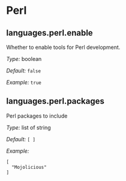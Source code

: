   # Perl
  


## languages\.perl\.enable

Whether to enable tools for Perl development\.



*Type:*
boolean



*Default:*
` false `



*Example:*
` true `



## languages\.perl\.packages



Perl packages to include



*Type:*
list of string



*Default:*
` [ ] `



*Example:*

```
[
  "Mojolicious"
]
```
